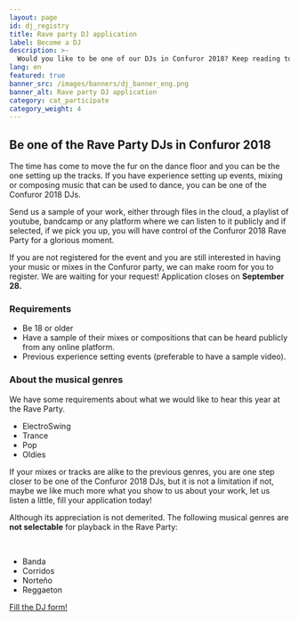 ```yaml
---
layout: page
id: dj_registry
title: Rave party DJ application
label: Become a DJ
description: >-
  Would you like to be one of our DJs in Confuror 2018? Keep reading to know the details.
lang: en
featured: true
banner_src: /images/banners/dj_banner_eng.png
banner_alt: Rave party DJ application
category: cat_participate
category_weight: 4
---
```


## Be one of the Rave Party DJs in Confuror 2018

The time has come to move the fur on the dance floor and you can be the one setting up the tracks. If you have experience setting up events, mixing or composing music that can be used to dance, you can be one of the Confuror 2018 DJs.

Send us a sample of your work, either through files in the cloud, a playlist of youtube, bandcamp or any platform where we can listen to it publicly and if selected, if we pick you up, you will have control of the Confuror 2018 Rave Party for a glorious moment.

If you are not registered for the event and you are still interested in having your music or mixes in the Confuror party, we can make room for you to register. We are waiting for your request! Application closes on **September 28.**

### Requirements

- Be 18 or older
- Have a sample of their mixes or compositions that can be heard publicly from any online platform.
- Previous experience setting events (preferable to have a sample video).

### About the musical genres

We have some requirements about what we would like to hear this year at the Rave Party.

- ElectroSwing
- Trance
- Pop
- Oldies

If your mixes or tracks are alike to the previous genres, you are one step closer to be one of the Confuror 2018 DJs, but it is not a limitation if not, maybe we like much more what you show to us about your work, let us listen a little, fill your application today!

<div class="alert alert-danger" role="alert">
  <p>Although its appreciation is not demerited. The following musical genres are <strong>not selectable</strong> for playback in the Rave Party:</p>
  <br>
  <ul>
    <li>Banda</li>
    <li>Corridos</li>
    <li>Norteño</li>
    <li>Reggaeton</li>
  </ul> 
</div>

<div class="registration__form-button-container">
  <a href="https://goo.gl/forms/mS3um6atPxFHbnaM2" class="registration__form-button" target="_blank">Fill the DJ form!</a>
</div>
